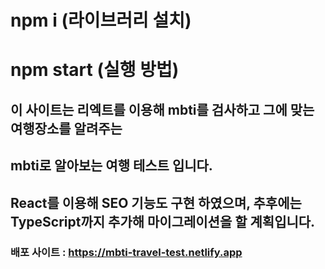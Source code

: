 # npm i (라이브러리 설치)

# npm start (실행 방법)

## 이 사이트는 리엑트를 이용해 mbti를 검사하고 그에 맞는 여행장소를 알려주는

## mbti로 알아보는 여행 테스트 입니다.

## React를 이용해 SEO 기능도 구현 하였으며, 추후에는 TypeScript까지 추가해 마이그레이션을 할 계획입니다.

### 배포 사이트 : https://mbti-travel-test.netlify.app
